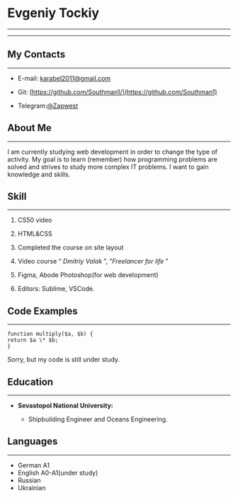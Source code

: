 # Evgeniy Tockiy   

------------------
------------------
## My Contacts
------
* E-mail: karabel2011@gmail.com

* Git: [https://github.com/Southman1/](https://github.com/Southman1)

* Telegram:[@Zapwest](https://t.me/Zapwest)


## About Me
------------
I am currently studying web development in order to change the type of activity. My goal is to learn (remember) how programming problems are solved and strives to study more complex IT problems. I want to gain knowledge and skills.

## Skill
--------------
1. CS50 video 

2. HTML&CSS

3. Completed the course on site layout

4. Video course “ *Dmitriy Valak* ”, ”_Freelancer for life_ ”

5. Figma, Abode Photoshop(for web development)

6. Editors: Sublime, VSCode.

## Code Examples
-------------

```
function multiply($a, $b) {
return $a \* $b;
}
```

Sorry, but my code is still under study.

## Education
------------
* __Sevastopol National University:__

   * Shipbuilding Engineer and Oceans Engineering.


## Languages
---------
* German A1
* English A0-A1(under study)
* Russian
* Ukrainian
